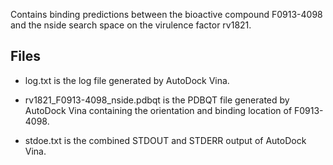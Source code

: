 Contains binding predictions between the bioactive compound F0913-4098 and the nside search space on the virulence factor rv1821.

## Files

- log.txt is the log file generated by AutoDock Vina.

- rv1821_F0913-4098_nside.pdbqt is the PDBQT file generated by AutoDock Vina containing the orientation and binding location of F0913-4098.

- stdoe.txt is the combined STDOUT and STDERR output of AutoDock Vina.

